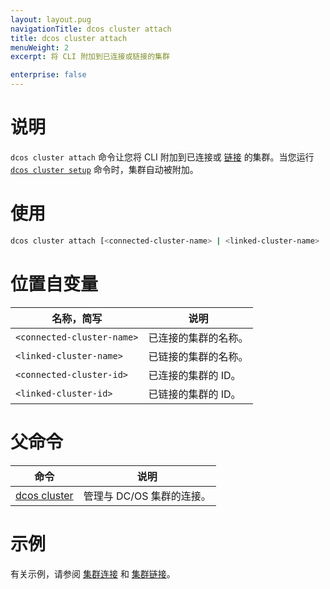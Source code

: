 ```yaml
---
layout: layout.pug
navigationTitle: dcos cluster attach
title: dcos cluster attach
menuWeight: 2
excerpt: 将 CLI 附加到已连接或链接的集群

enterprise: false
---
```


# 说明
`dcos cluster attach` 命令让您将 CLI 附加到已连接或 [链接](/cn/1.11/cli/command-reference/dcos-cluster/dcos-cluster-link/) 的集群。当您运行 [`dcos cluster setup`](/cn/1.11/cli/command-reference/dcos-cluster/dcos-cluster-setup) 命令时，集群自动被附加。

# 使用

```bash
dcos cluster attach [<connected-cluster-name> | <linked-cluster-name> | <connected-cluster-id> | <linked-cluster-id>]
```

# 位置自变量

| 名称，简写 | 说明 |
|---------|-------------|
| `<connected-cluster-name>` | 已连接的集群的名称。 |
| `<linked-cluster-name>` | 已链接的集群的名称。 |
| `<connected-cluster-id>` | 已连接的集群的 ID。 |
| `<linked-cluster-id>` | 已链接的集群的 ID。 |

# 父命令

| 命令 | 说明 |
|---------|-------------|
| [dcos cluster](/cn/1.11/cli/command-reference/dcos-cluster/) | 管理与 DC/OS 集群的连接。 |

# 示例
有关示例，请参阅 [集群连接](/cn/1.11/administering-clusters/multiple-clusters/cluster-connections/) 和 [集群链接](/cn/1.11/administering-clusters/multiple-clusters/cluster-links/)。
